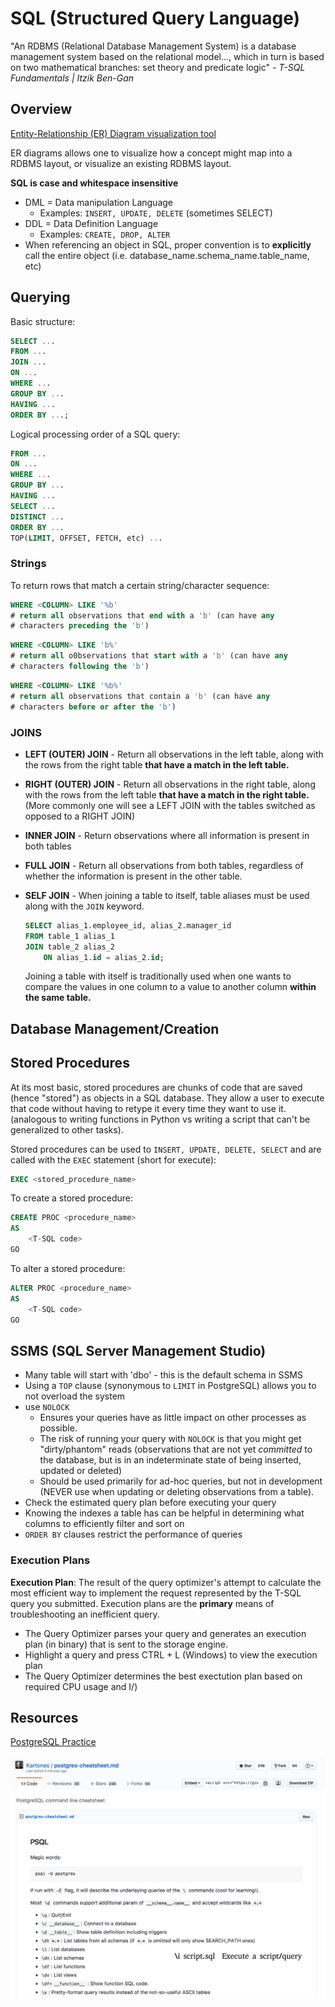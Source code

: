 # SQL (Structured Query Language)

"An RDBMS (Relational Database Management System) is a database management system based on the relational model..., which in turn is based on two mathematical branches: set theory and predicate logic" - *T-SQL Fundamentals | Itzik Ben-Gan*

## Overview

[Entity-Relationship (ER) Diagram visualization tool](https://erdplus.com/#/)

ER diagrams allows one to visualize how a concept might map into a  RDBMS layout, or visualize an existing RDBMS layout.

**SQL is case and whitespace insensitive**

* DML = Data manipulation Language
    * Examples: `INSERT, UPDATE, DELETE` (sometimes SELECT)
* DDL = Data Definition Language
    * Examples: `CREATE, DROP, ALTER`
* When referencing an object in SQL, proper convention is to **explicitly** call the entire object (i.e. database_name.schema_name.table_name, etc)

## Querying

Basic structure:

```SQL
SELECT ...
FROM ...
JOIN ...
ON ...
WHERE ...
GROUP BY ...
HAVING ...
ORDER BY ...;
```

Logical processing order of a SQL query:

```SQL
FROM ...
ON ...
WHERE ...
GROUP BY ...
HAVING ...
SELECT ...
DISTINCT ...
ORDER BY ...
TOP(LIMIT, OFFSET, FETCH, etc) ...
```

### Strings

To return rows that match a certain string/character sequence:

```SQL
WHERE <COLUMN> LIKE '%b'
# return all observations that end with a 'b' (can have any
# characters preceding the 'b')
```
```SQL
WHERE <COLUMN> LIKE 'b%'
# return all o0bservations that start with a 'b' (can have any
# characters following the 'b')
```
```SQL
WHERE <COLUMN> LIKE '%b%'
# return all observations that contain a 'b' (can have any
# characters before or after the 'b')
```

### JOINS

* **LEFT (OUTER) JOIN** - Return all observations in the left table, along with the rows from the right table **that have a match in the left table.**

* **RIGHT (OUTER) JOIN** - Return all observations in the right table, along with the rows from the left table **that have a match in the right table.** (More commonly one will see a LEFT JOIN with the tables switched as opposed to a RIGHT JOIN)

* **INNER JOIN** -  Return observations where all information is present in both tables

* **FULL JOIN** - Return all observations from both tables, regardless of whether the information is present in the other table.

* **SELF JOIN** - When joining a table to itself, table aliases must be used along with the `JOIN` keyword.

    ```SQL
    SELECT alias_1.employee_id, alias_2.manager_id
    FROM table_1 alias_1
    JOIN table_2 alias_2
        ON alias_1.id = alias_2.id;
    ```
    Joining a table with itself is traditionally used when one wants to compare the values in one column to a value to another column **within the same table.**

## Database Management/Creation

## Stored Procedures

At its most basic, stored procedures are chunks of code that are saved (hence "stored") as objects in a SQL database. They allow a user to execute that code without having to retype it every time they want to use it. (analogous to writing functions in Python vs writing a script that can't be generalized to other tasks).

Stored procedures can be used to `INSERT, UPDATE, DELETE, SELECT` and are called with the `EXEC` statement (short for execute):

```SQL
EXEC <stored_procedure_name>
```

To create a stored procedure:
```SQL
CREATE PROC <procedure_name>
AS
    <T-SQL code>
GO
```

To alter a stored procedure:
```SQL
ALTER PROC <procedure_name>
AS
    <T-SQL code>
GO
```

## SSMS (SQL Server Management Studio)

* Many table will start with 'dbo' - this is the default schema in SSMS
* Using a `TOP` clause (synonymous to `LIMIT` in PostgreSQL) allows you to not overload the system
* use `NOLOCK`
  * Ensures your queries have as little impact on other processes as possible.
  * The risk of running your query with `NOLOCK` is that you might get "dirty/phantom" reads (observations that are not yet *committed* to the database, but is in an indeterminate state of being inserted, updated or deleted)
  * Should be used primarily for ad-hoc queries, but not in development (NEVER use when updating or deleting observations from a table).
* Check the estimated query plan before executing your query
* Knowing the indexes a table has can be helpful in determining what columns to efficiently filter and sort on
* `ORDER BY` clauses restrict the performance of queries

### Execution Plans

**Execution Plan**: The result of the query optimizer's attempt to calculate the most efficient way to implement the request represented by the T-SQL query you submitted. Execution plans are the **primary** means of troubleshooting an inefficient query.

* The Query Optimizer parses your query and generates an execution plan (in binary) that is sent to the storage engine.
* Highlight a query and press CTRL + L (Windows) to view the execution plan
* The Query Optimizer determines the best exectution plan based on required CPU usage and I/)



## Resources

[PostgreSQL Practice](https://pgexercises.com/)

![PostgreSQL Commands](images/psql_commands.png)
